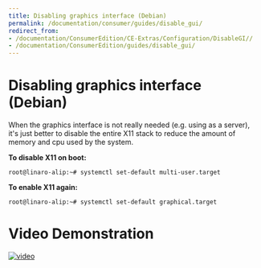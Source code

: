 ```yaml
---
title: Disabling graphics interface (Debian)
permalink: /documentation/consumer/guides/disable_gui/
redirect_from:
- /documentation/ConsumerEdition/CE-Extras/Configuration/DisableGI//
- /documentation/ConsumerEdition/guides/disable_gui/
---
```

# Disabling graphics interface (Debian)

When the graphics interface is not really needed (e.g. using as a server), it's just better to disable the entire X11 stack to reduce the amount of memory and cpu used by the system.

**To disable X11 on boot:**

```shell
root@linaro-alip:~# systemctl set-default multi-user.target
```

**To enable X11 again:**

```shell
root@linaro-alip:~# systemctl set-default graphical.target
```
# Video Demonstration

[![video](https://img.youtube.com/vi/qLfTue6Kj-Y/0.jpg)](http://www.youtube.com/watch?v=qLfTue6Kj-Y)
